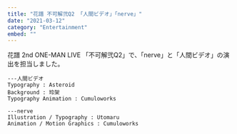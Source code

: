 ```yaml
---
title: "花譜 不可解弐Q2 「人間ビデオ」「nerve」"
date: "2021-03-12"
category: "Entertainment"
embed: ""
---
```


花譜 2nd ONE-MAN LIVE 「不可解弐Q2」で、「nerve」と「人間ビデオ」の演出を担当しました。

```plaintext
---人間ビデオ
Typography : Asteroid
Background : 玲架
Typography Animation : Cumuloworks

---nerve
Illustration / Typography : Utomaru
Animation / Motion Graphics : Cumuloworks
```
